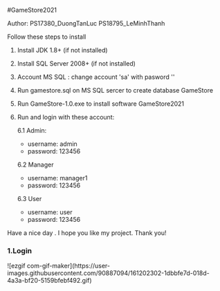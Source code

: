 #GameStore2021

Author:
PS17380_DuongTanLuc
PS18795_LeMinhThanh

Follow these steps to install
1. Install JDK 1.8+ (if not installed)
2. Install SQL Server 2008+ (if not installed)
3. Account MS SQL : change account 'sa' with pasword ''
4. Run gamestore.sql on MS SQL sercer to create database GameStore
5. Run GameStore-1.0.exe to install software GameStore2021
6. Run and login with these account:

	6.1 Admin:
	+ username: admin
	+ password: 123456

	6.2 Manager
	+ username: manager1
	+ password: 123456

	6.3 User
	+ username: user
	+ password: 123456
	
Have a nice day . I hope you like my project. Thank you!
<h3>1.Login</h3>
![ezgif com-gif-maker](https://user-images.githubusercontent.com/90887094/161202302-1dbbfe7d-018d-4a3a-bf20-5159bfebf492.gif)

